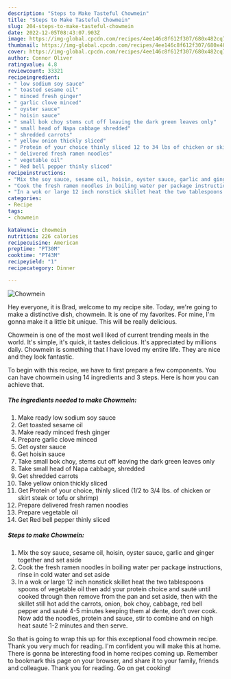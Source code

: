 ```yaml
---
description: "Steps to Make Tasteful Chowmein"
title: "Steps to Make Tasteful Chowmein"
slug: 204-steps-to-make-tasteful-chowmein
date: 2022-12-05T08:43:07.903Z
image: https://img-global.cpcdn.com/recipes/4ee146c8f612f307/680x482cq70/chowmein-recipe-main-photo.jpg
thumbnail: https://img-global.cpcdn.com/recipes/4ee146c8f612f307/680x482cq70/chowmein-recipe-main-photo.jpg
cover: https://img-global.cpcdn.com/recipes/4ee146c8f612f307/680x482cq70/chowmein-recipe-main-photo.jpg
author: Connor Oliver
ratingvalue: 4.8
reviewcount: 33321
recipeingredient:
- " low sodium soy sauce"
- " toasted sesame oil"
- " minced fresh ginger"
- " garlic clove minced"
- " oyster sauce"
- " hoisin sauce"
- " small bok choy stems cut off leaving the dark green leaves only"
- " small head of Napa cabbage shredded"
- " shredded carrots"
- " yellow onion thickly sliced"
- " Protein of your choice thinly sliced 12 to 34 lbs of chicken or skirt steak or tofu or shrimp"
- " delivered fresh ramen noodles"
- " vegetable oil"
- " Red bell pepper thinly sliced"
recipeinstructions:
- "Mix the soy sauce, sesame oil, hoisin, oyster sauce, garlic and ginger together and set aside"
- "Cook the fresh ramen noodles in boiling water per package instructions, rinse in cold water and set aside"
- "In a wok or large 12 inch nonstick skillet heat the two tablespoons spoons of vegetable oil then add your protein choice and sauté until cooked through then remove from the pan and set aside, then with the skillet still hot add the carrots, onion, bok choy, cabbage, red bell pepper and sauté 4-5 minutes keeping them al dente, don’t over cook. Now add the noodles, protein and sauce, stir to combine and on high heat sauté 1-2 minutes and then serve."
categories:
- Recipe
tags:
- chowmein

katakunci: chowmein 
nutrition: 226 calories
recipecuisine: American
preptime: "PT30M"
cooktime: "PT43M"
recipeyield: "1"
recipecategory: Dinner

---
```



![Chowmein](https://img-global.cpcdn.com/recipes/4ee146c8f612f307/680x482cq70/chowmein-recipe-main-photo.jpg)

Hey everyone, it is Brad, welcome to my recipe site. Today, we're going to make a distinctive dish, chowmein. It is one of my favorites. For mine, I'm gonna make it a little bit unique. This will be really delicious.



Chowmein is one of the most well liked of current trending meals in the world. It's simple, it's quick, it tastes delicious. It's appreciated by millions daily. Chowmein is something that I have loved my entire life. They are nice and they look fantastic.


To begin with this recipe, we have to first prepare a few components. You can have chowmein using 14 ingredients and 3 steps. Here is how you can achieve that.

<!--inarticleads1-->

##### The ingredients needed to make Chowmein:

1. Make ready  low sodium soy sauce
1. Get  toasted sesame oil
1. Make ready  minced fresh ginger
1. Prepare  garlic clove minced
1. Get  oyster sauce
1. Get  hoisin sauce
1. Take  small bok choy, stems cut off leaving the dark green leaves only
1. Take  small head of Napa cabbage, shredded
1. Get  shredded carrots
1. Take  yellow onion thickly sliced
1. Get  Protein of your choice, thinly sliced (1/2 to 3/4 lbs. of chicken or skirt steak or tofu or shrimp)
1. Prepare  delivered fresh ramen noodles
1. Prepare  vegetable oil
1. Get  Red bell pepper thinly sliced




<!--inarticleads2-->

##### Steps to make Chowmein:

1. Mix the soy sauce, sesame oil, hoisin, oyster sauce, garlic and ginger together and set aside
1. Cook the fresh ramen noodles in boiling water per package instructions, rinse in cold water and set aside
1. In a wok or large 12 inch nonstick skillet heat the two tablespoons spoons of vegetable oil then add your protein choice and sauté until cooked through then remove from the pan and set aside, then with the skillet still hot add the carrots, onion, bok choy, cabbage, red bell pepper and sauté 4-5 minutes keeping them al dente, don’t over cook. Now add the noodles, protein and sauce, stir to combine and on high heat sauté 1-2 minutes and then serve.




So that is going to wrap this up for this exceptional food chowmein recipe. Thank you very much for reading. I'm confident you will make this at home. There is gonna be interesting food in home recipes coming up. Remember to bookmark this page on your browser, and share it to your family, friends and colleague. Thank you for reading. Go on get cooking!
